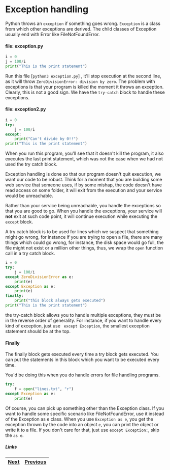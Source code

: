 # Exception handling

Python throws an `exception` if something goes wrong. `Exception` is a class from which other exceptions are derived. The child classes of Exception usually end with Error like FileNotFoundError.

#### file: exception.py
```python
i = 0
j = 100/i
print("This is the print statement")
```

Run this file [`python3 exception.py`] , it'll stop execution at the second line, as it will throw `ZeroDivisionError: division by zero`. The problem with exceptions is that your program is killed the moment it throws an exception. Clearly, this is not a good sign. We have the `try-catch` block to handle these exceptions.

#### file: exception2.py

```python
i = 0
try:
	j = 100/i
except:
	print("Can't divide by 0!!")
print("This is the print statement")
```

When you run this program, you'll see that it doesn't kill the program, it also executes the last print statement, which was not the case when we had not used the try catch block.

Exception handling is done so that our program doesn't quit execution, we want our code to be robust. Think for a moment that you are building some web service that someone uses, if by some mishap, the code doesn't have read access on some folder, it will exit from the execution and your service would be unreachable.

Rather than your service being unreachable, you handle the exceptions so that you are good to go. When you handle the exceptions, your service will **not** exit at such code point, it will continue execution while executing the `except` block.

A try catch block is to be used for lines which we suspect that something might go wrong, for instance if you are trying to open a file, there are many things which could go wrong, for instance, the disk space would go full, the file might not exist or a million other things, thus, we wrap the `open` function call in a try catch block.

```python
i = 0
try:
	j = 100/i
except ZeroDivisionError as e:
	print(e)
except Exception as e:
	print(e)
finally:
	print("this block always gets executed")
print("This is the print statement")
```

the try-catch block allows you to handle multiple exceptions, they must be in the reverse order of generality. For instance, if you want to handle every kind of exception, just use ` except Exception`, the smallest exception statement should be at the top.

#### Finally

The finally block gets executed every time a try block gets executed. You can put the statements in this block which you want to be executed every time.

You'd be doing this when you do handle errors for file handling programs.

```python
try:
	f = open("lines.txt", "r")
except Exception as e:
	print(e)
```

Of course, you can pick up something other than the Exception class. If you want to handle some specific scenario like FileNotFoundError, use it instead of the Exception as e class. When you use `Exception as e`, you get the exception thrown by the code into an object `e`, you can print the object or write it to a file. If you don't care for that, just use `except Exception:`, skip the `as e`.

##### Links

|[Next](9functions.md) | [Previous](7.2examples.md) | 
| ----| ----| 
